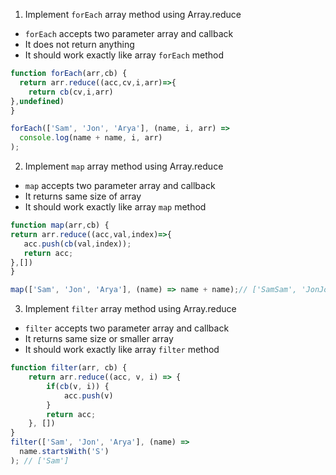 1. Implement `forEach` array method using Array.reduce

- `forEach` accepts two parameter array and callback
- It does not return anything
- It should work exactly like array `forEach` method

```js
function forEach(arr,cb) {
  return arr.reduce((acc,cv,i,arr)=>{
    return cb(cv,i,arr)
},undefined)
}

forEach(['Sam', 'Jon', 'Arya'], (name, i, arr) =>
  console.log(name + name, i, arr)
);
```

2. Implement `map` array method using Array.reduce

- `map` accepts two parameter array and callback
- It returns same size of array
- It should work exactly like array `map` method

```js
function map(arr,cb) {
return arr.reduce((acc,val,index)=>{
   acc.push(cb(val,index));
   return acc;
},[])
}

map(['Sam', 'Jon', 'Arya'], (name) => name + name);// ['SamSam', 'JonJon', 'AryaArya']
```

3. Implement `filter` array method using Array.reduce

- `filter` accepts two parameter array and callback
- It returns same size or smaller array
- It should work exactly like array `filter` method

```js
function filter(arr, cb) {
    return arr.reduce((acc, v, i) => {
        if(cb(v, i)) {
            acc.push(v)
        }
        return acc;
    }, [])
}
filter(['Sam', 'Jon', 'Arya'], (name) =>
  name.startsWith('S')
); // ['Sam']
```
